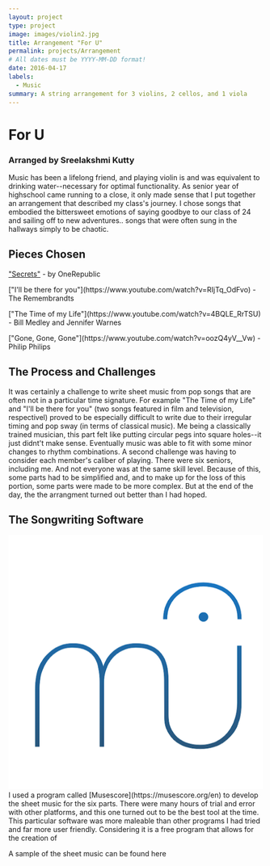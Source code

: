 ```yaml
---
layout: project
type: project
image: images/violin2.jpg
title: Arrangement "For U"
permalink: projects/Arrangement
# All dates must be YYYY-MM-DD format!
date: 2016-04-17
labels:
  - Music
summary: A string arrangement for 3 violins, 2 cellos, and 1 viola
---
```


# For U
<h3>Arranged by Sreelakshmi Kutty</h3>

<p>Music has been a lifelong friend, and playing violin is and was equivalent to drinking water--necessary for optimal functionality. As senior year of highschool came running to a close, it only made sense that I put together an arrangement that described my class's journey. I chose songs that embodied the bittersweet emotions of saying goodbye to our class of 24 and sailing off to new adventures.. songs that were often sung in the hallways simply to be chaotic.</p>

## Pieces Chosen
["Secrets"](https://www.youtube.com/watch?v=qHm9MG9xw1o) - by OneRepublic 
<p>   </p>
["I'll be there for you"](https://www.youtube.com/watch?v=RIjTq_OdFvo) - The Remembrandts 
<p>  </p>
["The Time of my Life"](https://www.youtube.com/watch?v=4BQLE_RrTSU) - Bill Medley and Jennifer Warnes 
<p>  </p>
["Gone, Gone, Gone"](https://www.youtube.com/watch?v=oozQ4yV__Vw) - Philip Philips

## The Process and Challenges
It was certainly a challenge to write sheet music from pop songs that are often not in a particular time signature. For example "The Time of my Life" and "I'll be there for you" (two songs featured in film and television, respectivel) proved to be especially difficult to write due to their irregular timing and pop sway (in terms of classical music). Me being a classically trained musician, this part felt like putting circular pegs into square holes--it just didnt't make sense. Eventually music was able to fit with some minor changes to rhythm combinations. A second challenge was having to consider each member's caliber of playing. There were six seniors, including me. And not everyone was at the same skill level. Because of this, some parts had to be simplified and, and to make up for the loss of this portion, some parts were made to be more complex. But at the end of the day, the the arrangment turned out better than I had hoped.

## The Songwriting Software
<img class="ui small left floated image" src="../images/musescore.png">
I used a program called [Musescore](https://musescore.org/en) to develop the sheet music for the six parts. There were many hours of trial and error with other platforms, and this one turned out to be the best tool at the time. This particular software was more maleable than other programs I had tried and far more user friendly. Considering it is a free program that allows for the creation of 

<p>A sample of the sheet music can be found here</p>


